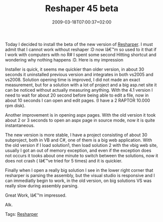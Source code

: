 ﻿---
title: "Reshaper 45 beta"
description: ""
date: 2009-03-18T07:00:37+02:00
draft: false
tags: [Tools and library]
categories: [Tools and library]
---
Today I decided to install the beta of the new version of [Resharper](http://www.jetbrains.com/resharper/beta.html). I must admit that I cannot work without reshaper :D now Iâ€™m so used to it that if I work with computers with no R# I spent some second Hitting shortcut and wondering why nothing happens :D. Here is my impression

Installer is quick, it seems me quickier than older version, in about 30 seconds it uninstalled previous version and integrates in both vs2005 and vs2008. Solution opening time is improved, I did not made an exact measurement, but for a solution with a lot of project and a big asp.net site it can be noticed without actually measuring anything. With the 4.1 version I need to wait for about 20 second before being able to edit a file, now in about 10 seconds I can open and edit pages. (I have a 2 RAPTOR 10.000 rpm disk).

Another improvement is in opening aspx pages. With the old version it took about 2 or 3 seconds to open an aspx page in source mode, now it is quite instantaneous.

The new version is more stable, I have a project consisting of about 30 subproject, both in VB and C#, one of them is a big web application. With the old version if I load solution1, then load solution 2 with the vbig web site, usually I got an out of memory exception, and even if the exception does not occurs it tooks about one minute to switch between the solutions, now it does not crash ( Iâ€™ve tried for 5 times) and it is quickier.

Finally when I open a really big solution I see in the lower right corner that resharper is parsing the assembly, but the visual studio is responsive and I can immediatly begin to work, in the old version, on big solutions VS was really slow during assembly parsing.

Great Work, Iâ€™m impressed.

Alk.

Tags: [Resharper](http://technorati.com/tag/Resharper)
